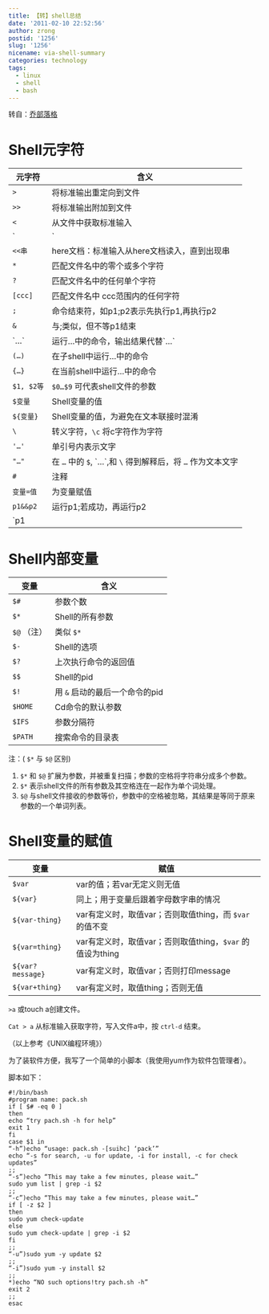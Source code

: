 ```yaml
---
title: 【转】shell总结
date: '2011-02-10 22:52:56'
author: zrong
postid: '1256'
slug: '1256'
nicename: via-shell-summary
categories: technology
tags:
  - linux
  - shell
  - bash
---
```


转自：[乔部落格](http://joe.is-programmer.com/posts/17466.html)

# Shell元字符

|元字符     |含义|
|-----------|--------------------------------------------------|
| `>`       |将标准输出重定向到文件|
| `>>`      |将标准输出附加到文件|
| `<`       |从文件中获取标准输入|
| `|`       |p1|p2将p1的标准输出作为p2的标准输入|
| `<<串`    |here文档：标准输入从here文档读入，直到出现串|
| `*`       |匹配文件名中的零个或多个字符|
| `?`       |匹配文件名中的任何单个字符|
| `[ccc]`   |匹配文件名中 ccc范围内的任何字符|
| `;`       |命令结束符，如p1;p2表示先执行p1,再执行p2|
| `&`       |与;类似，但不等p1结束|
| \`…\`     |运行…中的命令，输出结果代替\`…\`|
| `(…)`     |在子shell中运行…中的命令|
| `{…}`     |在当前shell中运行…中的命令|
| `$1, $2等`| `$0…$9` 可代表shell文件的参数|
| `$变量`   |Shell变量的值|
| `${变量}` |Shell变量的值，为避免在文本联接时混淆|
| `\`       |转义字符，`\c` 将c字符作为字符|
| `'…'`     |单引号内表示文字|
| `"…"`     |在 `…` 中的 `$`, \`…\`,和 `\` 得到解释后，将 `…` 作为文本文字|
| `#`       |注释|
| `变量=值` |为变量赋值|
| `p1&&p2`  |运行p1;若成功，再运行p2|
| `p1||p2`  |运行p1;若不成功，再运行p2|

# Shell内部变量<!--more-->

| 变量          | 含义 |
| ------------- | ---------------------------- |
| `$#`          | 参数个数 |
| `$*`          | Shell的所有参数 |
| `$@` （注）   | 类似 `$*`   |
| `$-`          | Shell的选项 |
| `$?`          | 上次执行命令的返回值 |
| `$$`          | Shell的pid |
| `$!`          | 用 `&` 启动的最后一个命令的pid |
| `$HOME`       | Cd命令的默认参数 |
| `$IFS`        | 参数分隔符 |
| `$PATH`       | 搜索命令的目录表 |

注：( `$*` 与 `$@` 区别)

1.  `$*` 和 `$@` 扩展为参数，并被重复扫描；参数的空格将字符串分成多个参数。
2.  `$*` 表示shell文件的所有参数及其空格连在一起作为单个词处理。
3.  `$@` 与shell文件接收的参数等价，参数中的空格被忽略，其结果是等同于原来参数的一个单词列表。

# Shell变量的赋值

| 变量              |赋值 |
| ----------------- |--------------------------------------------------------- |
| `$var`            | var的值；若var无定义则无值 |
| `${var}`          | 同上；用于变量后跟着字母数字串的情况 |
| `${var-thing}`    | var有定义时，取值var；否则取值thing，而 `$var` 的值不变 |
| `${var=thing}`    | var有定义时，取值var；否则取值thing，`$var` 的值设为thing |
| `${var?message}`  | var有定义时，取值var；否则打印message |
| `${var+thing}`    | var有定义时，取值thing；否则无值 |

`>a` 或touch a创建文件。

`Cat > a` 从标准输入获取字符，写入文件a中，按 `ctrl-d` 结束。

（以上参考《UNIX编程环境》）

为了装软件方便，我写了一个简单的小脚本（我使用yum作为软件包管理者）。

脚本如下：

``` shell
#!/bin/bash
#program name: pack.sh
if [ $# -eq 0 ]
then
echo “try pach.sh -h for help”
exit 1
fi
case $1 in
“-h”)echo “usage: pack.sh -[suihc] ‘pack’”
echo “-s for search, -u for update, -i for install, -c for check updates”
;;
“-s”)echo “This may take a few minutes, please wait…”
sudo yum list | grep -i $2
;;
“-c”)echo “This may take a few minutes, please wait…”
if [ -z $2 ]
then
sudo yum check-update
else
sudo yum check-update | grep -i $2
fi
;;
“-u”)sudo yum -y update $2
;;
“-i”)sudo yum -y install $2
;;
*)echo “NO such options!try pach.sh -h”
exit 2
;;
esac
```
